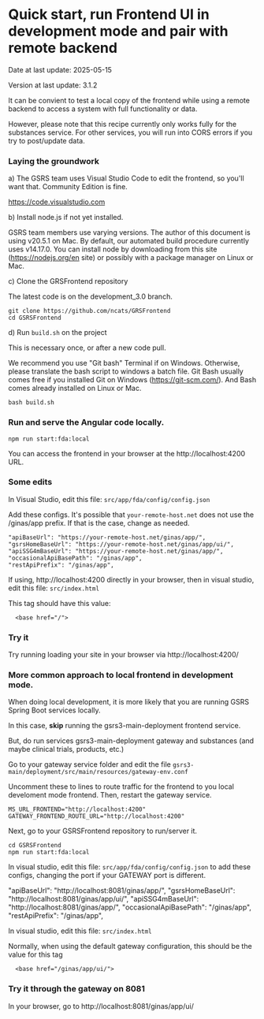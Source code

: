 # Quick start, run Frontend UI in development mode and pair with remote backend 

Date at last update: 2025-05-15

Version at last update: 3.1.2

It can be convient to test a local copy of the frontend while using a remote backend to access a system with full functionality or data. 

However, please note that this recipe currently only works fully for the substances service. For other services, you will run into CORS errors if you try to post/update data. 

### Laying the groundwork 

a) The GSRS team uses Visual Studio Code to edit the frontend, so you'll want that. Community Edition is fine.

https://code.visualstudio.com

b) Install node.js if not yet installed. 

GSRS team members use varying versions. The author of this document is using v20.5.1 on Mac. By default, our automated build procedure currently uses v14.17.0. You can install node by downloading from this site (https://nodejs.org/en site) or possibly with a package manager on Linux or Mac.

c) Clone the GRSFrontend repository 

The latest code is on the development_3.0 branch.

```
git clone https://github.com/ncats/GRSFrontend
cd GSRSFrontend 

```
d) Run `build.sh` on the project

This is necessary once, or after a new code pull. 

We recommend you use "Git bash" Terminal if on Windows. Otherwise, please translate the bash script to windows a batch file. Git Bash usually comes free if you installed Git on Windows (https://git-scm.com/).  And Bash comes already installed on Linux or Mac.  

```
bash build.sh 
```

### Run and serve the Angular code locally. 

```
npm run start:fda:local
```

You can access the frontend in your browser at the http://localhost:4200 URL.

### Some edits

In Visual Studio, edit this file: `src/app/fda/config/config.json` 

Add these configs. It's possible that `your-remote-host.net` does not use the /ginas/app prefix. If that is the case, change as needed. 

```
"apiBaseUrl": "https://your-remote-host.net/ginas/app/",
"gsrsHomeBaseUrl": "https://your-remote-host.net/ginas/app/ui/",
"apiSSG4mBaseUrl": "https://your-remote-host.net/ginas/app/",
"occasionalApiBasePath": "/ginas/app",  
"restApiPrefix": "/ginas/app",
```

If using, http://localhost:4200 directly in your browser, then in visual studio, edit this file: `src/index.html` 

This tag should have this value:

```
  <base href="/">
```

### Try it

Try running loading your site in your browser via http://localhost:4200/ 


### More common approach to local frontend in development mode. 

When doing local development, it is more likely that you are running GSRS Spring Boot services locally.

In this case, <b>skip</b> running the gsrs3-main-deployment frontend service. 

But, do run services gsrs3-main-deployment gateway and substances (and maybe clinical trials, products, etc.) 

Go to your gateway service folder and edit the file `gsrs3-main/deployment/src/main/resources/gateway-env.conf` 

Uncomment these to lines to route traffic for the frontend to you local develoment mode frontend.  Then, restart the gateway service.

```
MS_URL_FRONTEND="http://localhost:4200"
GATEWAY_FRONTEND_ROUTE_URL="http://localhost:4200"
 ```

Next, go to your GSRSFrontend repository to run/server it.

```
cd GSRSFrontend 
npm run start:fda:local
```


In visual studio, edit this file: `src/app/fda/config/config.json` to add these configs, changing the port if your GATEWAY port is different. 

"apiBaseUrl": "http://localhost:8081/ginas/app/",
"gsrsHomeBaseUrl": "http://localhost:8081/ginas/app/ui/",
"apiSSG4mBaseUrl": "http://localhost:8081/ginas/app/",
"occasionalApiBasePath": "/ginas/app",  
"restApiPrefix": "/ginas/app",


In visual studio, edit this file: `src/index.html` 

Normally, when using the default gateway configuration, this should be the value for this tag

```
  <base href="/ginas/app/ui/">
```

### Try it through the gateway on 8081 

In your browser, go to http://localhost:8081/ginas/app/ui/
 
